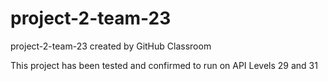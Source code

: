 # project-2-team-23
project-2-team-23 created by GitHub Classroom

This project has been tested and confirmed to run on API Levels 29 and 31

